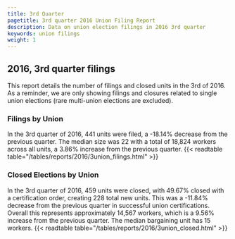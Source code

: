 ```yaml
---
title: 3rd Quarter 
pagetitle: 3rd quarter 2016 Union Filing Report
description: Data on union election filings in 2016 3rd quarter 
keywords: union filings
weight: 1
---
```


## 2016, 3rd quarter filings

This report details the number of filings and closed units in the 3rd of 2016. As a reminder, we are only showing filings and closures related to single union elections (rare multi-union elections are excluded).

### Filings by Union
In the 3rd quarter of 2016, 441 units were filed, a -18.14% decrease from the previous quarter. The median size was 22 with a total of 18,824 workers across all units, a 3.86% increase from the previous quarter.
{{< readtable table="/tables/reports/2016/3union_filings.html" >}}

### Closed Elections by Union
In the 3rd quarter of 2016, 459 units were closed, with 49.67% closed with a certification order, creating 228 total new units. This was a -11.84% decrease from the previous quarter in successful union certifications. Overall this represents approximately 14,567 workers, which is a 9.56% increase from the previous quarter. The median bargaining unit has 15 workers.
{{< readtable table="/tables/reports/2016/3union_closed.html" >}}
